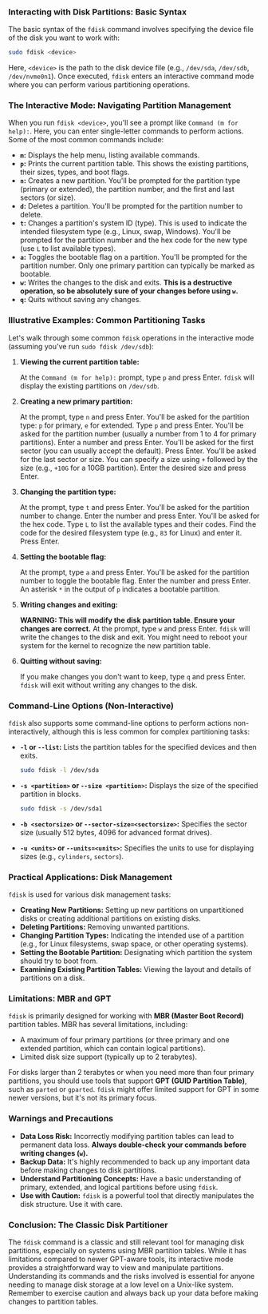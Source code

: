 ### Interacting with Disk Partitions: Basic Syntax

The basic syntax of the `fdisk` command involves specifying the device file of the disk you want to work with:

```bash
sudo fdisk <device>
```

Here, `<device>` is the path to the disk device file (e.g., `/dev/sda`, `/dev/sdb`, `/dev/nvme0n1`). Once executed, `fdisk` enters an interactive command mode where you can perform various partitioning operations.

### The Interactive Mode: Navigating Partition Management

When you run `fdisk <device>`, you'll see a prompt like `Command (m for help):`. Here, you can enter single-letter commands to perform actions. Some of the most common commands include:

- **`m`:** Displays the help menu, listing available commands.
- **`p`:** Prints the current partition table. This shows the existing partitions, their sizes, types, and boot flags.
- **`n`:** Creates a new partition. You'll be prompted for the partition type (primary or extended), the partition number, and the first and last sectors (or size).
- **`d`:** Deletes a partition. You'll be prompted for the partition number to delete.
- **`t`:** Changes a partition's system ID (type). This is used to indicate the intended filesystem type (e.g., Linux, swap, Windows). You'll be prompted for the partition number and the hex code for the new type (use `L` to list available types).
- **`a`:** Toggles the bootable flag on a partition. You'll be prompted for the partition number. Only one primary partition can typically be marked as bootable.
- **`w`:** Writes the changes to the disk and exits. **This is a destructive operation, so be absolutely sure of your changes before using `w`.**
- **`q`:** Quits without saving any changes.

### Illustrative Examples: Common Partitioning Tasks

Let's walk through some common `fdisk` operations in the interactive mode (assuming you've run `sudo fdisk /dev/sdb`):

1.  **Viewing the current partition table:**

    At the `Command (m for help):` prompt, type `p` and press Enter. `fdisk` will display the existing partitions on `/dev/sdb`.

2.  **Creating a new primary partition:**

    At the prompt, type `n` and press Enter.
    You'll be asked for the partition type: `p` for primary, `e` for extended. Type `p` and press Enter.
    You'll be asked for the partition number (usually a number from 1 to 4 for primary partitions). Enter a number and press Enter.
    You'll be asked for the first sector (you can usually accept the default). Press Enter.
    You'll be asked for the last sector or size. You can specify a size using `+` followed by the size (e.g., `+10G` for a 10GB partition). Enter the desired size and press Enter.

3.  **Changing the partition type:**

    At the prompt, type `t` and press Enter.
    You'll be asked for the partition number to change. Enter the number and press Enter.
    You'll be asked for the hex code. Type `L` to list the available types and their codes. Find the code for the desired filesystem type (e.g., `83` for Linux) and enter it. Press Enter.

4.  **Setting the bootable flag:**

    At the prompt, type `a` and press Enter.
    You'll be asked for the partition number to toggle the bootable flag. Enter the number and press Enter. An asterisk `*` in the output of `p` indicates a bootable partition.

5.  **Writing changes and exiting:**

    **WARNING: This will modify the disk partition table. Ensure your changes are correct.**
    At the prompt, type `w` and press Enter. `fdisk` will write the changes to the disk and exit. You might need to reboot your system for the kernel to recognize the new partition table.

6.  **Quitting without saving:**

    If you make changes you don't want to keep, type `q` and press Enter. `fdisk` will exit without writing any changes to the disk.

### Command-Line Options (Non-Interactive)

`fdisk` also supports some command-line options to perform actions non-interactively, although this is less common for complex partitioning tasks:

- **`-l` or `--list`:** Lists the partition tables for the specified devices and then exits.

  ```bash
  sudo fdisk -l /dev/sda
  ```

- **`-s <partition>` or `--size <partition>`:** Displays the size of the specified partition in blocks.

  ```bash
  sudo fdisk -s /dev/sda1
  ```

- **`-b <sectorsize>` or `--sector-size=<sectorsize>`:** Specifies the sector size (usually 512 bytes, 4096 for advanced format drives).

- **`-u <units>` or `--units=<units>`:** Specifies the units to use for displaying sizes (e.g., `cylinders`, `sectors`).

### Practical Applications: Disk Management

`fdisk` is used for various disk management tasks:

- **Creating New Partitions:** Setting up new partitions on unpartitioned disks or creating additional partitions on existing disks.
- **Deleting Partitions:** Removing unwanted partitions.
- **Changing Partition Types:** Indicating the intended use of a partition (e.g., for Linux filesystems, swap space, or other operating systems).
- **Setting the Bootable Partition:** Designating which partition the system should try to boot from.
- **Examining Existing Partition Tables:** Viewing the layout and details of partitions on a disk.

### Limitations: MBR and GPT

`fdisk` is primarily designed for working with **MBR (Master Boot Record)** partition tables. MBR has several limitations, including:

- A maximum of four primary partitions (or three primary and one extended partition, which can contain logical partitions).
- Limited disk size support (typically up to 2 terabytes).

For disks larger than 2 terabytes or when you need more than four primary partitions, you should use tools that support **GPT (GUID Partition Table)**, such as `parted` or `gparted`. `fdisk` might offer limited support for GPT in some newer versions, but it's not its primary focus.

### Warnings and Precautions

- **Data Loss Risk:** Incorrectly modifying partition tables can lead to permanent data loss. **Always double-check your commands before writing changes (`w`).**
- **Backup Data:** It's highly recommended to back up any important data before making changes to disk partitions.
- **Understand Partitioning Concepts:** Have a basic understanding of primary, extended, and logical partitions before using `fdisk`.
- **Use with Caution:** `fdisk` is a powerful tool that directly manipulates the disk structure. Use it with care.

### Conclusion: The Classic Disk Partitioner

The `fdisk` command is a classic and still relevant tool for managing disk partitions, especially on systems using MBR partition tables. While it has limitations compared to newer GPT-aware tools, its interactive mode provides a straightforward way to view and manipulate partitions. Understanding its commands and the risks involved is essential for anyone needing to manage disk storage at a low level on a Unix-like system. Remember to exercise caution and always back up your data before making changes to partition tables.

